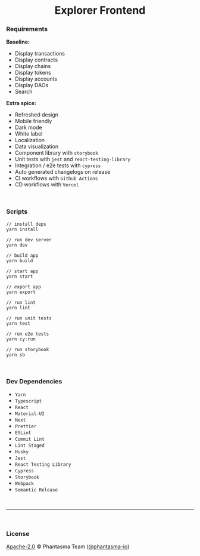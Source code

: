 <div align="center">

# Explorer Frontend

</div>

### <b>Requirements</b>

<b>Baseline:</b>

- Display transactions
- Display contracts
- Display chains
- Display tokens
- Display accounts
- Display DAOs
- Search

<b>Extra spice:</b>

- Refreshed design
- Mobile friendly
- Dark mode
- White label
- Localization
- Data visualization
- Component library with `storybook`
- Unit tests with `jest` and `react-testing-library`
- Integration / e2e tests with `cypress`
- Auto generated changelogs on release
- CI workflows with `Github Actions`
- CD workflows with `Vercel`

<br />

</div>

### <b>Scripts</b>

```tsx
// install deps
yarn install

// run dev server
yarn dev

// build app
yarn build

// start app
yarn start

// export app
yarn export

// run lint
yarn lint

// run unit tests
yarn test

// run e2e tests
yarn cy:run

// run storybook
yarn sb
```

<br />

### <b>Dev Dependencies</b>

- `Yarn`
- `Typescript`
- `React`
- `Material-UI`
- `Next`
- `Prettier`
- `ESLint`
- `Commit Lint`
- `Lint Staged`
- `Husky`
- `Jest`
- `React Testing Library`
- `Cypress`
- `Storybook`
- `Webpack`
- `Semantic Release`

<br />

---

<br />

### <b>License</b>

[Apache-2.0](https://github.com/phantasma-io/ExplorerFrontend/blob/main/LICENSE) © Phantasma Team ([@phantasma-io](https://github.com/phantasma-io))

<br />

